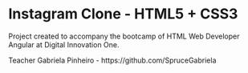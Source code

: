 # Instagram Clone - HTML5 + CSS3
<p> Project created to accompany the bootcamp of HTML Web Developer  Angular at Digital Innovation One. </p>
<p> Teacher Gabriela Pinheiro - https://github.com/SpruceGabriela </p>
